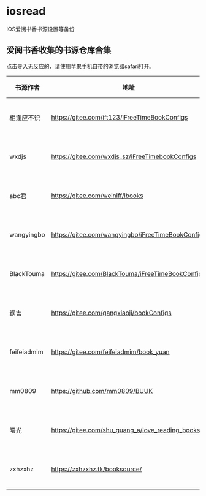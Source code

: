 # iosread
IOS爱阅书香书源设置等备份

## 爱阅书香收集的书源仓库合集
点击导入无反应的，请使用苹果手机自带的浏览器safari打开。

| 书源作者 | 地址 | 操作 |
|--|--|--|
| 相逢应不识 | https://gitee.com/ift123/iFreeTimeBookConfigs | [点击导入](ifreetime://configs/https://gitee.com/ift123/iFreeTimeBookConfigs) |
| wxdjs | https://gitee.com/wxdjs_sz/iFreeTimebookConfigs | [点击导入](ifreetime://configs/https://gitee.com/wxdjs_sz/iFreeTimebookConfigs) |
| abc君 | https://gitee.com/weiniff/ibooks | [点击导入](ifreetime://configs/https://gitee.com/weiniff/ibooks) |
| wangyingbo | https://gitee.com/wangyingbo/iFreeTimeBookConfigs | [点击导入](ifreetime://configs/https://gitee.com/wangyingbo/iFreeTimeBookConfigs) |
| BlackTouma | https://gitee.com/BlackTouma/iFreeTimeBookConfigs | [点击导入](ifreetime://configs/https://gitee.com/BlackTouma/iFreeTimeBookConfigs) |
| 纲吉 | https://gitee.com/gangxiaoji/bookConfigs | [点击导入](ifreetime://configs/https://gitee.com/gangxiaoji/bookConfigs) |
| feifeiadmim | https://gitee.com/feifeiadmim/book_yuan | [点击导入](ifreetime://configs/https://gitee.com/feifeiadmim/book_yuan) |
| mm0809 | https://github.com/mm0809/BUUK | [点击导入](ifreetime://configs/https://github.com/mm0809/BUUK) |
| 曙光 | https://gitee.com/shu_guang_a/love_reading_books | [点击导入](ifreetime://configs/https://gitee.com/shu_guang_a/love_reading_books) |
| zxhzxhz | https://zxhzxhz.tk/booksource/ | [点击导入](ifreetime://configs/https://zxhzxhz.tk/booksource/) |
